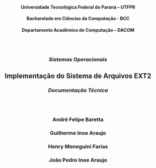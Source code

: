 <h4 align="center">
Universidade Tecnológica Federal do Paraná – <b>UTFPR</b> 
</h4>

<h4 align="center">
Bacharelado em Ciências da Computação - 
<b>BCC</b> 
</h4>

<h4 align="center">
Departamento Acadêmico de Computação – 
<b>DACOM</b> 
</h4>

<br><br>

<h3 align="center">
<i>Sistemas Operacionais</i>
</h3>

<h2 align="center"> 
<b>Implementação do Sistema de Arquivos EXT2</b>
</h2>
<h3 align="center"><i>Documentação Técnica</i></h3>

<br><br>

<h3 align="center">André Felipe Baretta</h3>
<h3 align="center">Guilherme Inoe Araujo</h3>
<h3 align="center">Henry Meneguini Farias</h3>
<h3 align="center">João Pedro Inoe Araujo</h3>
